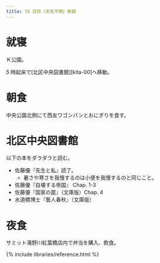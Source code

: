 ```yaml
---
title: 74 日目（天気不明）無題
---
```


# 就寝

Ｋ公園。

5 時起床で[北区中央図書館][kita-00]へ移動。

# 朝食

中央公園北側にて西友ワゴンパンとおにぎりを食す。

# 北区中央図書館

以下の本をダラダラと読む。

* 佐藤優『先生と私』読了。
  * 暑さや寒さを我慢するのは小便を我慢するのと同じこと。
* 佐藤優『自壊する帝国』 Chap. 1-3
* 佐藤優『国家の罠』（文庫版）Chap. 4
* 水道橋博士『藝人春秋』（文庫版）

# 夜食

サミット滝野川紅葉橋店内で弁当を購入、飲食。

{% include libraries/reference.html %}
